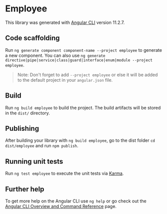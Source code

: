 # Employee

This library was generated with [Angular CLI](https://github.com/angular/angular-cli) version 11.2.7.

## Code scaffolding

Run `ng generate component component-name --project employee` to generate a new component. You can also use `ng generate directive|pipe|service|class|guard|interface|enum|module --project employee`.
> Note: Don't forget to add `--project employee` or else it will be added to the default project in your `angular.json` file. 

## Build

Run `ng build employee` to build the project. The build artifacts will be stored in the `dist/` directory.

## Publishing

After building your library with `ng build employee`, go to the dist folder `cd dist/employee` and run `npm publish`.

## Running unit tests

Run `ng test employee` to execute the unit tests via [Karma](https://karma-runner.github.io).

## Further help

To get more help on the Angular CLI use `ng help` or go check out the [Angular CLI Overview and Command Reference](https://angular.io/cli) page.
